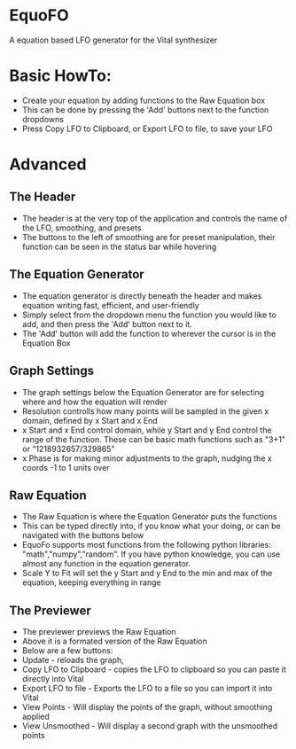 # EquoFO
A equation based LFO generator for the Vital synthesizer

# Basic HowTo:
- Create your equation by adding functions to the Raw Equation box
- This can be done by pressing the 'Add' buttons next to the function dropdowns
- Press Copy LFO to Clipboard, or Export LFO to file, to save your LFO

# Advanced
## The Header
- The header is at the very top of the application and controls the name of the LFO, smoothing, and presets
- The buttons to the left of smoothing are for preset manipulation, their function can be seen in the status bar while hovering

## The Equation Generator
- The equation generator is directly beneath the header and makes equation writing fast, efficient, and user-friendly
- Simply select from the dropdown menu the function you would like to add, and then press the 'Add' button next to it.
- The 'Add' button will add the function to wherever the cursor is in the Equation Box

## Graph Settings
- The graph settings below the Equation Generator are for selecting where and how the equation will render
- Resolution controlls how many points will be sampled in the given x domain, defined by x Start and x End
- x Start and x End control domain, while y Start and y End control the range of the function. These can be basic math functions such as "3+1" or "1218932657/329865"
- x Phase is for making minor adjustments to the graph, nudging the x coords -1 to 1 units over

## Raw Equation
- The Raw Equation is where the Equation Generator puts the functions
- This can be typed directly into, if you know what your doing, or can be navigated with the buttons below
- EquoFo supports most functions from the following python libraries: "math","numpy","random". If you have python knowledge, you can use almost any function in the equation generator.
- Scale Y to Fit will set the y Start and y End to the min and max of the equation, keeping everything in range

## The Previewer
- The previewer previews the Raw Equation
- Above it is a formated version of the Raw Equation
- Below are a few buttons: 
- Update - reloads the graph, 
- Copy LFO to Clipboard - copies the LFO to clipboard so you can paste it directly into Vital
- Export LFO to file - Exports the LFO to a file so you can import it into Vital
- View Points - Will display the points of the graph, without smoothing applied
- View Unsmoothed - Will display a second graph with the unsmoothed points
